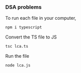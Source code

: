 ### DSA problems

To run each file in your computer, 

```bash 
npm i typescript 
```

Convert the TS file to JS

```bash
tsc lca.ts
```

Run the file

```bash
node lca.js
```


